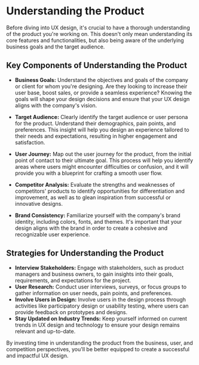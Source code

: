 # Understanding the Product

Before diving into UX design, it's crucial to have a thorough understanding of the product you're working on. This doesn't only mean understanding its core features and functionalities, but also being aware of the underlying business goals and the target audience.

## Key Components of Understanding the Product

- **Business Goals:** Understand the objectives and goals of the company or client for whom you're designing. Are they looking to increase their user base, boost sales, or provide a seamless experience? Knowing the goals will shape your design decisions and ensure that your UX design aligns with the company's vision.

- **Target Audience:** Clearly identify the target audience or user persona for the product. Understand their demographics, pain points, and preferences. This insight will help you design an experience tailored to their needs and expectations, resulting in higher engagement and satisfaction.

- **User Journey:** Map out the user journey for the product, from the initial point of contact to their ultimate goal. This process will help you identify areas where users might encounter difficulties or confusion, and it will provide you with a blueprint for crafting a smooth user flow.

- **Competitor Analysis:** Evaluate the strengths and weaknesses of competitors' products to identify opportunities for differentiation and improvement, as well as to glean inspiration from successful or innovative designs.

- **Brand Consistency:** Familiarize yourself with the company's brand identity, including colors, fonts, and themes. It's important that your design aligns with the brand in order to create a cohesive and recognizable user experience.

## Strategies for Understanding the Product

- **Interview Stakeholders:** Engage with stakeholders, such as product managers and business owners, to gain insights into their goals, requirements, and expectations for the project.
- **User Research:** Conduct user interviews, surveys, or focus groups to gather information on user needs, pain points, and preferences.
- **Involve Users in Design:** Involve users in the design process through activities like participatory design or usability testing, where users can provide feedback on prototypes and designs.
- **Stay Updated on Industry Trends:** Keep yourself informed on current trends in UX design and technology to ensure your design remains relevant and up-to-date.

By investing time in understanding the product from the business, user, and competition perspectives, you'll be better equipped to create a successful and impactful UX design.
